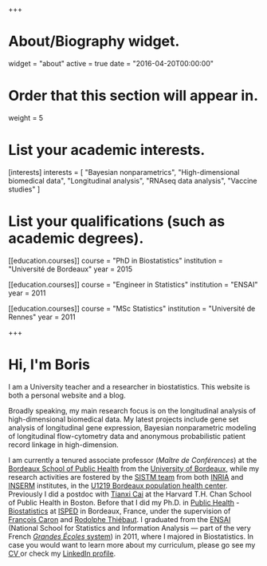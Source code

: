 +++
# About/Biography widget.
widget = "about"
active = true
date = "2016-04-20T00:00:00"

# Order that this section will appear in.
weight = 5

# List your academic interests.
[interests]
  interests = [
    "Bayesian nonparametrics",
    "High-dimensional biomedical data",
    "Longitudinal analysis",
    "RNAseq data analysis",
    "Vaccine studies"
  ]

# List your qualifications (such as academic degrees).
[[education.courses]]
  course = "PhD in Biostatistics"
  institution = "Université de Bordeaux"
  year = 2015

[[education.courses]]
  course = "Engineer in Statistics"
  institution = "ENSAI"
  year = 2011
  
[[education.courses]]
  course = "MSc Statistics"
  institution = "Université de Rennes"
  year = 2011
 
+++

# Hi, I'm Boris

I am a University teacher and a researcher in biostatistics. This website is both a personal website and a blog.

Broadly speaking, my main research focus is on the longitudinal analysis of high-dimensional biomedical data. My latest projects include gene set analysis of longitudinal gene expression, Bayesian nonparametric modeling of longitudinal flow-cytometry data and anonymous probabilistic patient record linkage in high-dimension.

I am currently a tenured associate professor (*Maître de Conférences*) at the [Bordeaux School of Public Health](http://www.isped.u-bordeaux.fr/) from the [University of Bordeaux](http://www.u-bordeaux.com/), while my research activities are fostered by the [SISTM team](http://www.bordeaux-population-health.center/en/teams/statistics-in-systems-biology-and-translationnal-medicine-sistm/) from both [INRIA](https://www.inria.fr/en/teams/sistm) and [INSERM](http://english.inserm.fr/) institutes, in the [U1219 Bordeaux population health center](http://www.bordeaux-population-health.center/en/). Previously I did a postdoc with [Tianxi Cai](http://www.hsph.harvard.edu/tianxi-cai/)  at the Harvard T.H. Chan School of Public Health in Boston. Before that I did my  Ph.D. in [Public Health](http://edsp2.u-bordeaux.fr/) - [Biostatistics](http://www.bordeaux-population-health.center/en/teams/biostatistics/) at [ISPED](http://www.isped.u-bordeaux.fr/) in Bordeaux, France, under the supervision of [François Caron](http://www.stats.ox.ac.uk/~caron/) and [Rodolphe Thiébaut](https://www.bordeaux-population-health.center/profile/rodolphe-thiebaut/). I graduated from the [ENSAI](http://www.ensai.fr/) (National School for Statistics and Information Analysis — part of the very French [_Grandes Écoles_ system](http://en.wikipedia.org/wiki/Grandes_%C3%A9coles)) in 2011, where I majored in Biostatistics. In case you would want to learn more about my curriculum, please go see my [CV ](files/CV_HEJBLUM.pdf)or check my [LinkedIn profile](http://fr.linkedin.com/pub/boris-hejblum/38/34b/879/en).
